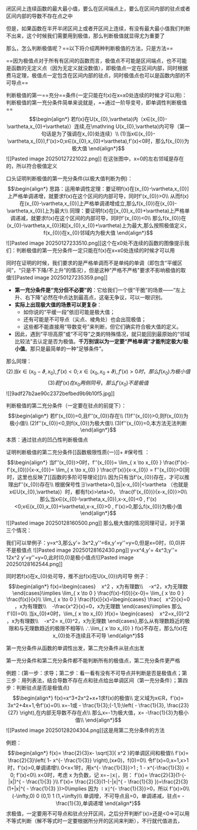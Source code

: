 闭区间上连续函数的最大最小值，要么在区间端点上，要么在区间内部的驻点或者区间内部的导数不存在点之中

但是，如果函数在半开半闭区间上或者开区间上连续，有没有最大最小值我们判断不出来，这个时候我们需要用到极值，那么判断极值就显得尤为重要了

那么，怎么判断极值呢？==以下将介绍两种判断极值的方法，只是方法==

==因为极值点对于所有有区间的函数而言，极值点不可能是区间端点，也不可能是函数的无定义点（因为无定义就没数值），即极值点一定在区间内部，同时根据费马定理，极值点一定包含在区间内部的驻点，同时极值点也可以是函数内部的不可导点==

判断极值的第一==充分==条件(一定只能在f(x)在x=x0处连续的时候才可以用)：
判断极值的第一充分条件简单来说就是，==通过一阶导变号，即单调性判断极值==
$$\begin{align*}
若f(x)在U(x_{0},\vartheta)内（x∈(x_{0}-\vartheta,x_{0}+\vartheta)）连续,在\mathring U(x_{0},\vartheta)内可导（第一句话是为了强调在x_{0}处连续）\\
(1)当x∈(x_{0}-\vartheta,x_{0}),f'(x)>0;x∈(x_{0},x_{0}+\vartheta),f'(x)<0时，那么f(x_{0})为极大值
\end{align*}$$
![[Pasted image 20250127221022.png]]
在这张图中，x=0的左右邻域是存在的，所以符合极值定义

口头证明判断极值的第一充分条件(以极大值判断为例)：
$$\begin{align*}
思路：运用单调性定理：要证明f(x)在(x_{0}-\vartheta,x_{0}]上严格单调递增，就要求f(x)在这个区间的内部可导，同时f'(x_{0})>0\\
从而f(x)在(x_{0}-\vartheta,x_{0}]上严格单调递增成立,那么f(x_{0})在(x_{0}-\vartheta,x_{0}]上为最大\\
同理：要证明f(x)在[x_{0},x_{0}+\vartheta)上严格单调递减，就要求f(x)在这个区间的内部可导，同时f'(x_{0})<0\\
那么f(x_{0})在(x_{0}-\vartheta,x_{0}]和[x_{0},x_{0}+\vartheta)上为最大,那么按照极值定义，f(x_{0})在x_{0}邻域内为极大值
\end{align*}$$
![[Pasted image 20250127233510.png]]这个在x0处不连续的函数的图像提示我们：判断极值的第一充分条件一定只能在f(x)在x=x0处连续的时候才可以用

同时在证明的时候，我们要求的是严格单调而不是单纯的单调（即包含“平缓区间”，“只是不下降/不上升”的情况），但是这种"严格不严格"要求不影响极值的取值![[Pasted image 20250127235359.png]]
- **第一充分条件是“充分但不必要”的**：它给我们一个很“干脆”的场景——“左上升、右下降”必然在中点达到最高点，这毫无争议，可以一眼识别。
- **实际上出现极大值的场景可以更复杂**：
    - 如你说的“平缓一段”依旧可能是极大值；
    - 还有可能是不可导点（尖点、棱角处）也会出现极值；
    - 这些都不能直接用“导数变号”来判断，但它们确实符合极大值的定义。
- 因此，遇到“平坦高原”或“不可导”之类的特殊情况，就只能回到最原始的“邻域比较法”去认定是否为极值。**千万别误以为一定要“严格单调”才能判定极大/极小值**。那只是最简单的一种“足够条件”。

那么同理：
$$(2)当x∈(x_{0}-\vartheta,x_{0}),f'(x)<0;x∈(x_{0},x_{0}+\vartheta),f'(x)>0时，那么f(x_{0})为极小值$$
$$(3)若f'(x)在x_{0}两侧同号，那么f'(x_{0})不是极值$$
![[9adf27b2ae90c2372befbed9b9b10f5.jpg]]

判断极值的第二充分条件（一定要在驻点的前提下）：
$$\begin{align*}
若f'(x_{0})=0,且f''(x_{0})存在\\
(1)f''(x_{0})>0,则f(x_{0})为极小值\\
(2)f''(x_{0})<0,则f(x_{0})为极大值\\
(3)f''(x_{0})=0,本方法无法判断
\end{align*}$$
本质：通过驻点的凹凸性判断极值点

证明判断极值的第二充分条件[[函数极限性质(一)]]+ #保号性 ：
$$\begin{align*}
当f''(x_{0})>0时，f''(x_{0})= \lim_{ x \to x_{0} } \frac{f'(x)-f'(x_{0})}{x-x_{0}}= \lim_{ x \to x_{0} } \frac{f'(x)}{x-x_{0}}  = f''(x_{0})>0(同时，这里也反映了[[函数的多阶可导理论]])\\
因为只有当f'(x_{0})存在，才可以推理出f''(x_{0})存在\\
根据保号性∃\vartheta>0,当|x-x_{0}|<\vartheta （也就是x∈U(x_{0},\vartheta)）时，都有f(x)>\eta>0， \frac{f'(x_{0})}{x-x_{0}}>0\\
那么当x∈(x_{0}-\vartheta,x_{0}),x-x_{0}<0 , f'(x)<0;x∈(x_{0},x_{0}+\vartheta),x-x_{0}>0 , f'(x)>0,那么f(x_{0})为极小值
\end{align*}$$
![[Pasted image 20250128160500.png]]
那么极大值的情况同理可证，对于第三个情况：

我们可以举例子：y=x^3,那么y'= 3x^2,y''=6x,y'=y''=y=0,但是x=0时，(0,0)并不是极值点
![[Pasted image 20250128162430.png]]
y=x^4,y'= 4x^3;y''= 12x^2 y'=y''=y=0,此时(0,0)是极小值点![[Pasted image 20250128162544.png]]



同时若f(x)在x_{0}处可导，推不出f(x)在U(x_{0})内可导
例子：
$$\begin{align*}
f(x)=\begin{cases} 
   x^2 ，x为有理数\\
   -x^2，x为无理数
\end{cases}\implies \lim_{ x \to 0 } \frac{f(x)-f(0)}{x-0}= \lim_{ x \to 0 } \frac{f(x)}{x}\\
\lim_{ x \to 0 } \frac{f(x)}{x}=\begin{cases} 
\frac{   x^2}{x}=0 ，x为有理数\\
   -\frac{x^2}{x}=0，x为无理数
\end{cases}\implies 那么f'(0)=0\\
当x_{0}≠0时，\lim_{ x \to x_{0} }f(x)= \begin{cases} 
   x^2=x_{0}^2 ，x为有理数\\
   -x^2= x_{0}^2，x为无理数
\end{cases},那么从有理数趋近的极限和与无理数趋近的极限不相等\\
∴\lim_{ x \to x_{0} } f(x)不存在，那么f(x)在x_{0}处不连续且不可导
\end{align*}$$

第一充分条件从函数的单调性出发，第二充分条件从驻点出发

第一充分条件和第二充分条件都不能判断所有的极值点，第二充分条件更严格

例题：(第一步：求导；第二步：看一看有没有不可导点并判断是否是极值点；第三步：用列表法，结合导数不存在点和驻点给出单调区间（第一充分条件）；第四步：判断驻点是否是极值点)
$$\begin{align*}
f(x)=x^3+2x^2+x+1求f(x)的极值\\
定义域为x∈R，f'(x)= 3x^2+4x+1,令f'(x)=0\\
x=-1或 - \frac{1}{3};(-1,1);\left(  - \frac{1}{3}, \frac{23}{27}  \right),在内部无导数不存在点\\
那么x=-1为极大值，x= -\frac{1}{3}为极小值\\
\end{align*}$$
![[Pasted image 20250128204304.png]]这是用第二充分条件的方法

例题：
$$\begin{align*}
f(x)= \frac{2}{3}x- \sqrt[3]{ x^2 }的单调区间和极值\\
f'(x)= \frac{2}{3}\left( 1- x^{- \frac{1}{3}} \right),(x≠0)，f(0)=0\\
令f'(x)=0,x=1,x>1时，f'(x)>0,单调递增\\
0<x<1时，用x^{- \frac{1}{3}}>1 ; 1 - x^{-\frac{1}{3}} < 0; f'(x)<0\\
x<0时，考虑 x 为负数，记 x=−∣x∣，则： f'(x)= \frac{2}{3}(1-(-|x|)^{ - \frac{1}{3} }\\
f'(x)= \frac{2}{3}(1-(-|x|^{ - \frac{1}{3} })=\frac{2}{3}(1+|x|^{ - \frac{1}{3} })>0\implies 因为 ∣x∣^{- \frac{1}{3}}>0，所以 f'(x)>0\\
(-\infty,0) 0 (0,1) 1 (1,+\infty)\\
单调增，不可导点且=0，单调递减，驻点= -\frac{1}{3},单调递增
\end{align*}$$
求极值，一定要用不可导点和驻点分开区间，之后分开判断f'(x)>还是<0=>可以用不等式判断（解不等式时一定要根据所分开的区间来判断），不行就代值进去，